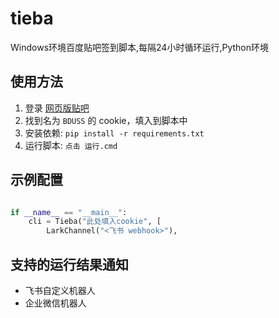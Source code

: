 # tieba

 Windows环境百度贴吧签到脚本,每隔24小时循环运行,Python环境

## 使用方法

1. 登录 [网页版贴吧](https://tieba.baidu.com/)
2. 找到名为 `BDUSS` 的 cookie，填入到脚本中
3. 安装依赖: `pip install -r requirements.txt`
4. 运行脚本: `点击 运行.cmd`

## 示例配置

```python

if __name__ == "__main__":
    cli = Tieba("此处填入cookie", [
        LarkChannel("<飞书 webhook>"),
```

## 支持的运行结果通知

- 飞书自定义机器人
- 企业微信机器人

